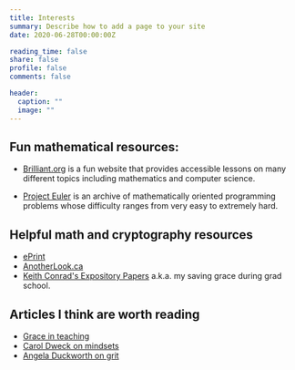 ```yaml
---
title: Interests
summary: Describe how to add a page to your site
date: 2020-06-28T00:00:00Z

reading_time: false
share: false
profile: false
comments: false

header:
  caption: ""
  image: ""
---
```


<!---I sometimes wonder why certain hobbies are considered more interesting than others. One of my former supervisors used to have a joke 'About Me' page which claimed that he loved to travel and cook and that he was interested in photography and fine wines. At the end, there was tiny hyperlinked word that led to his true interests which were much less extravagant, amounting to something like enjoying the show South Park.
In the same way, I always kind of wish I could tell people that I had hobbies which are traditionally cool, but have absolutely zero desire to pursue them.
Instead, I can say I like going to punk rock concerts, I'm interested in psychological phenomena, --->

## Fun mathematical resources:

- [Brilliant.org](https://brilliant.org/) is a fun website that provides accessible lessons on many different topics including mathematics and computer science.

- [Project Euler](https://projecteuler.net/about) is an archive of mathematically oriented programming problems whose difficulty ranges from very easy to extremely hard.
<!--- This is a trial for creating a new page and linking to it via the homepage. The keys are that this page's title determines the url, and it must be changed accordingly in the "config/_default/menu.toml" file. --->

## Helpful math and cryptography resources
- [ePrint](https://eprint.iacr.org/)
- [AnotherLook.ca](http://anotherlook.ca/)
- [Keith Conrad's Expository Papers](https://kconrad.math.uconn.edu/blurbs/) a.k.a. my saving grace during grad school.

## Articles I think are worth reading
- [Grace in teaching](http://mathyawp.blogspot.com/2013/01/the-lesson-of-grace-in-teaching.html)
- [Carol Dweck on mindsets](https://fs.blog/2015/03/carol-dweck-mindset/)
- [Angela Duckworth on grit](https://qz.com/work/1233940/angela-duckworth-explains-grit-is-the-key-to-success-and-self-confidence/)

